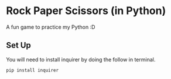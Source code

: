 # Rock Paper Scissors (in Python)

A fun game to practice my Python :D

## Set Up

You will need to install inquirer by doing the follow in terminal.

```
pip install inquirer
```

